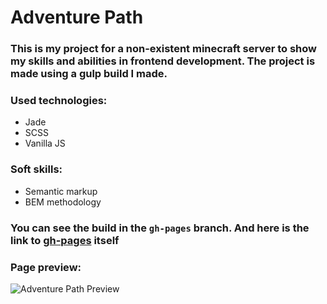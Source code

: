 # Adventure Path

### This is my project for a non-existent minecraft server to show my skills and abilities in frontend development. The project is made using a gulp build I made.

### Used technologies:
- Jade
- SCSS
- Vanilla JS

### Soft skills:
- Semantic markup
- BEM methodology

### You can see the build in the `gh-pages` branch. And here is the link to [gh-pages](https://deeckoy.github.io/Adventure-Path/) itself

### Page preview:
![Adventure Path Preview](https://user-images.githubusercontent.com/70047679/162418670-3fa98bcf-2aa5-4a65-ac10-910bcc5d089a.png)
